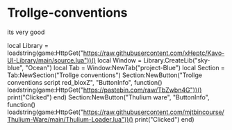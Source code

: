 # Trollge-conventions
its very good

local Library = loadstring(game:HttpGet("https://raw.githubusercontent.com/xHeptc/Kavo-UI-Library/main/source.lua"))()
local Window = Library.CreateLib("sky-blue", "Ocean")
local Tab = Window:NewTab("project-Blue")
local Section = Tab:NewSection("Trollge conventions")
Section:NewButton("Trollge conventions script red_bloxZ", "ButtonInfo", function()
    loadstring(game:HttpGet("https://pastebin.com/raw/TbZwbn4G"))()
    print("Clicked")
end)
Section:NewButton("Thulium ware", "ButtonInfo", function()
    loadstring(game:HttpGet("https://raw.githubusercontent.com/mjtbincourse/Thulium-Ware/main/Thulium-Loader.lua"))()
    print("Clicked")
end)
